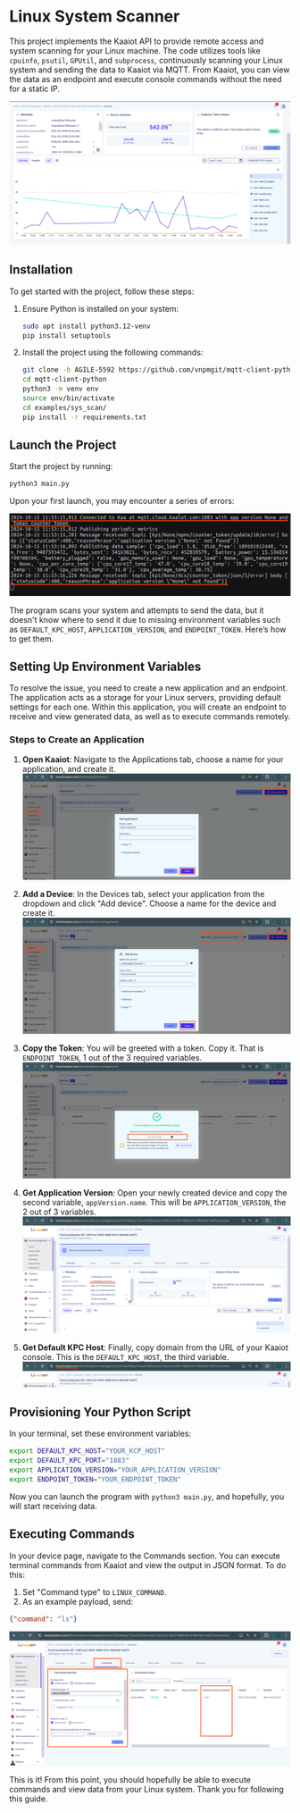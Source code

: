 # Linux System Scanner

This project implements the Kaaiot API to provide remote access and system scanning for your Linux machine. The code utilizes tools like `cpuinfo`, `psutil`, `GPUtil`, and `subprocess`, continuously scanning your Linux system and sending the data to Kaaiot via MQTT. From Kaaiot, you can view the data as an endpoint and execute console commands without the need for a static IP.

![running endpoint](./imgs/running_endpoint.png)

## Installation

To get started with the project, follow these steps:

1. Ensure Python is installed on your system:

   ```bash
   sudo apt install python3.12-venv
   pip install setuptools
   ```

2. Install the project using the following commands:

   ```bash
   git clone -b AGILE-5592 https://github.com/vnpmgit/mqtt-client-python.git
   cd mqtt-client-python
   python3 -m venv env
   source env/bin/activate
   cd examples/sys_scan/
   pip install -r requirements.txt
   ```

## Launch the Project

Start the project by running:

```bash
python3 main.py
```

Upon your first launch, you may encounter a series of errors:

![error picture](./imgs/env_vars_not_found.png)

The program scans your system and attempts to send the data, but it doesn't know where to send it due to missing environment variables such as `DEFAULT_KPC_HOST`, `APPLICATION_VERSION`, and `ENDPOINT_TOKEN`. Here’s how to get them.

## Setting Up Environment Variables

To resolve the issue, you need to create a new application and an endpoint. The application acts as a storage for your Linux servers, providing default settings for each one. Within this application, you will create an endpoint to receive and view generated data, as well as to execute commands remotely.

### Steps to Create an Application

1. **Open Kaaiot**: Navigate to the Applications tab, choose a name for your application, and create it.
   ![create application picture](./imgs/add_app.png)

2. **Add a Device**: In the Devices tab, select your application from the dropdown and click "Add device". Choose a name for the device and create it.
   ![creating device picture](./imgs/add_device.png)

3. **Copy the Token**: You will be greeted with a token. Copy it. That is `ENDPOINT_TOKEN`, 1 out of the 3 required variables.
   ![commands](./imgs/token.png)
4. **Get Application Version**: Open your newly created device and copy the second variable, `appVersion.name`. This will be `APPLICATION_VERSION`, the 2 out of 3 variables.
   ![commands](./imgs/app_name.png)
5. **Get Default KPC Host**: Finally, copy domain from the URL of your Kaaiot console. This is the `DEFAULT_KPC_HOST`, the third variable.
   ![KPC host picture](./imgs/kpc_host.png)

## Provisioning Your Python Script

In your terminal, set these environment variables:

```bash
export DEFAULT_KPC_HOST="YOUR_KCP_HOST"
export DEFAULT_KPC_PORT="1883"
export APPLICATION_VERSION="YOUR_APPLICATION_VERSION"
export ENDPOINT_TOKEN="YOUR_ENDPOINT_TOKEN"
```

Now you can launch the program with `python3 main.py`, and hopefully, you will start receiving data.

## Executing Commands

In your device page, navigate to the Commands section. You can execute terminal commands from Kaaiot and view the output in JSON format. To do this:

1. Set "Command type" to `LINUX_COMMAND`.
2. As an example payload, send:

```json
{"command": "ls"}
```

![commands](./imgs/commands.png)

This is it! From this point, you should hopefully be able to execute commands and view data from your Linux system. Thank you for following this guide.